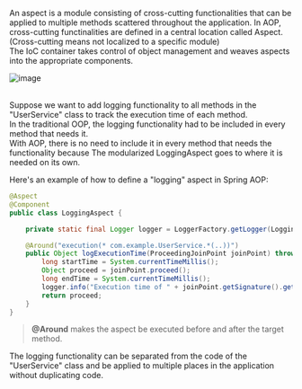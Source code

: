 An aspect is a module consisting of cross-cutting functionalities that can be applied to multiple methods scattered throughout the application. In AOP, cross-cutting functinalities are defined in a central location called Aspect.<br>
(Cross-cutting means not localized to a specific module)<br>
The IoC container takes control of object management and weaves aspects into the appropriate components.<br>

![image](https://github.com/vacu9708/Tools-etc/assets/67142421/6db5489f-2e67-4e2b-a43d-db5a3c787cc2)<br><br>

Suppose we want to add logging functionality to all methods in the "UserService" class to track the execution time of each method.<br>
In the traditional OOP, the logging functionality had to be included in every method that needs it.<br>
With AOP, there is no need to include it in every method that needs the functionality because The modularized LoggingAspect goes to where it is needed on its own.<br>

Here's an example of how to define a "logging" aspect in Spring AOP:<br>
~~~java
@Aspect
@Component
public class LoggingAspect {

    private static final Logger logger = LoggerFactory.getLogger(LoggingAspect.class);

    @Around("execution(* com.example.UserService.*(..))")
    public Object logExecutionTime(ProceedingJoinPoint joinPoint) throws Throwable {
        long startTime = System.currentTimeMillis();
        Object proceed = joinPoint.proceed();
        long endTime = System.currentTimeMillis();
        logger.info("Execution time of " + joinPoint.getSignature().getName() + " : " + (endTime - startTime) + " ms");
        return proceed;
    }
}
~~~
>**@Around** makes the aspect be executed before and after the target method.<br>

The logging functionality can be separated from the code of the "UserService" class and be applied to multiple places in the application without duplicating code.<br>
